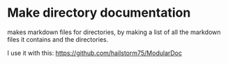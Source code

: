 # Make directory documentation

makes markdown files for directories, by making a list of all the markdown files it contains and the directories.

I use it with this: <https://github.com/hailstorm75/ModularDoc>
